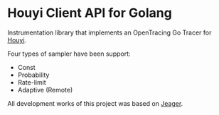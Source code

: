 # Houyi Client API for Golang

Instrumentation library that implements an OpenTracing Go Tracer for [Houyi](https://github.com/houyi-tracing).

Four types of sampler have been support:

- Const
- Probability
- Rate-limit
- Adaptive (Remote)

All development works of this project was based on [Jeager](https://github.com/jaegertracing/jaeger).
